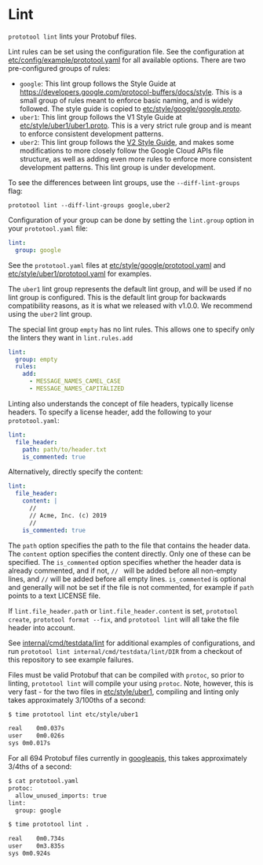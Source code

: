 # Lint

`prototool lint` lints your Protobuf files.

Lint rules can be set using the configuration file. See the configuration at [etc/config/example/prototool.yaml](../etc/config/example/prototool.yaml) for all available options. There are two pre-configured groups of rules:

- `google`: This lint group follows the Style Guide at https://developers.google.com/protocol-buffers/docs/style. This is a small group of rules meant to enforce basic naming, and is widely followed. The style guide is copied to [etc/style/google/google.proto](../etc/style/google/google.proto).
- `uber1`: This lint group follows the V1 Style Guide at [etc/style/uber1/uber1.proto](../etc/style/uber1/uber1.proto). This is a very strict rule group and is meant to enforce consistent development patterns.
- `uber2`: This lint group follows the [V2 Style Guide](../style/README.md), and makes some modifications to more closely follow the Google Cloud APIs file
  structure, as well as adding even more rules to enforce more consistent development patterns. This lint group is under development.

To see the differences between lint groups, use the `--diff-lint-groups` flag:

```
prototool lint --diff-lint-groups google,uber2
```

Configuration of your group can be done by setting the `lint.group` option in your `prototool.yaml` file:

```yaml
lint:
  group: google
```

See the `prototool.yaml` files at [etc/style/google/prototool.yaml](../etc/style/google/prototool.yaml) and
[etc/style/uber1/prototool.yaml](../etc/style/uber1/prototool.yaml) for examples.

The `uber1` lint group represents the default lint group, and will be used if no lint group is configured. This is the default
lint group for backwards compatibility reasons, as it is what we released with v1.0.0. We recommend using the `uber2` lint group.

The special lint group `empty` has no lint rules. This allows one to specify only the linters they want in `lint.rules.add`

```yaml
lint:
  group: empty
  rules:
    add:
      - MESSAGE_NAMES_CAMEL_CASE
      - MESSAGE_NAMES_CAPITALIZED
```

Linting also understands the concept of file headers, typically license headers. To specify a license header, add the following to your
`prototool.yaml`:

```yaml
lint:
  file_header:
    path: path/to/header.txt
    is_commented: true
```

Alternatively, directly specify the content:

```yaml
lint:
  file_header:
    content: |
      //
      // Acme, Inc. (c) 2019
      //
    is_commented: true
```

The `path` option specifies the path to the file that contains the header data. The `content` option specifies the content directly.
Only one of these can be specified. The `is_commented` option specifies whether the header data is already commented, and if not,
`// ` will be added before all non-empty lines, and `//` will be added before all empty lines. `is_commented` is optional and
generally will not be set if the file is not commented, for example if `path` points to a text LICENSE file.

If `lint.file_header.path` or `lint.file_header.content` is set, `prototool create`, `prototool format --fix`, and `prototool lint` will all take the file header into account.

See [internal/cmd/testdata/lint](../internal/cmd/testdata/lint) for additional examples of configurations, and run `prototool lint internal/cmd/testdata/lint/DIR` from a checkout of this repository to see example failures.

Files must be valid Protobuf that can be compiled with `protoc`, so prior to linting, `prototool lint` will compile your using `protoc`.
Note, however, this is very fast - for the two files in [etc/style/uber1](../etc/style/uber1), compiling and linting only takes approximately
3/100ths of a second:

```bash
$ time prototool lint etc/style/uber1

real	0m0.037s
user	0m0.026s
sys	0m0.017s
```

For all 694 Protobuf files currently in [googleapis](https://github.com/googleapis/googleapis), this takes approximately 3/4ths of a second:

```bash
$ cat prototool.yaml
protoc:
  allow_unused_imports: true
lint:
  group: google

$ time prototool lint .

real	0m0.734s
user	0m3.835s
sys	0m0.924s
```

